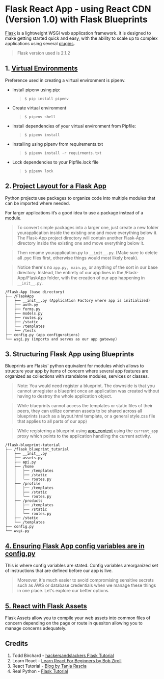 # Flask React App - using React CDN (Version 1.0) with Flask Blueprints
[Flask](https://github.com/pallets/flask) is a lightweight WSGI web application framework. It is designed to make getting started quick and easy, with the ability to scale up to complex applications using several [plugins](https://github.com/humiaozuzu/awesome-flask).
> Flask version used is 2.1.2
## 1. [Virtual Environments](https://realpython.com/pipenv-guide/)
Preference used in creating a virtual environment is pipenv. 
- Install pipenv using pip:
    > ```$ pip install pipenv```
- Create virtual environment
    > ```$ pipenv shell```
- Install dependencies of your virtual environment from Pipfile: 
    > ```$ pipenv install```
- Installing using pipenv from requirements.txt
    > ```$ pipenv install -r requirments.txt```
- Lock dependencies to your Pipfile.lock file
    > ```$ pipenv lock```

## 2. [Project Layout for a Flask App](https://hackersandslackers.com/flask-application-factory/)
Python projects use packages to organize code into multiple modules that can be imported where needed. 

For larger applications it’s a good idea to use a package instead of a module. 

> To convert simple packages into a larger one, just create a new folder yourapplication inside the existing one and move everything below it. The Flask-App project directory will contain another Flask-App directory inside the existing one and move everything below it.

> Then rename yourapplication.py to ```__init__.py```. (Make sure to delete all .pyc files first, otherwise things would most likely break). 

> Notice there's no ```app.py, main.py```, or anything of the sort in our base directory. Instead, the entirety of our app lives in the /Flask-App/FlaskApp folder, with the creation of our app happening in ```__init__.py```.
```
/Flask-App (base directory)
├── /FlaskApp
│   ├── __init__.py (Application Factory where app is initialized)
│   ├── auth.py
│   ├── forms.py
│   ├── models.py
│   ├── routes.py
│   ├── /static
│   └── /templates
│   └── /tests
├── config.py (app configurations)
└── wsgi.py (imports and serves as our app gateway)
```

## 3. Structuring Flask App using Blueprints
Blueprints are Flasks' python equivalent for modules which allows to structure your app by items of concern where several app features are organized as collections with standalone modules, services or classes.
> Note: You would need register a blueprint. The downside is that you cannot unregister a blueprint once an application was created without having to destroy the whole application object.

> While blueprints cannot access the templates or static files of their peers, they can utilize common assets to be shared across all blueprints (such as a layout.html template, or a general style.css file that applies to all parts of our app)

> While registering a blueprint using [app_context](https://flask.palletsprojects.com/en/2.1.x/appcontext/) using the ```current_app``` proxy which points to the application handling the current activity.
```
/flask-blueprint-tutorial
├── /flask_blueprint_tutorial
│   ├── __init__.py
│   ├── assets.py
│   ├── api.py
│   ├── /home
│   │   ├── /templates
│   │   ├── /static
│   │   └── routes.py
│   ├── /profile
│   │   ├── /templates
│   │   ├── /static
│   │   └── routes.py
│   ├── /products
│   │   ├── /templates
│   │   ├── /static
│   │   └── routes.py
│   ├── /static 
│   └── /templates
├── config.py
└── wsgi.py
```
## [4. Ensuring Flask App config variables are in config.py](https://hackersandslackers.com/configure-flask-applications)
This is where config variables are stated. Config variables areorganized set of instructions that are defined before our app is live.
> Moreover, it's much easier to avoid compromising sensitive secrets such as AWS or database credentials when we manage these things in one place. Let's explore our better options.

## [5. React with Flask Assets](https://flask-assets.readthedocs.io/en/latest/)
Flask Assets allow you to compile your web assets into common files of concern depending on the page or route in quesiton allowing you to manage concerns adequately.

## Credits
1. Todd Birchard - [hackersandslackers Flask Tutorial](https://hackersandslackers.com/series/build-flask-apps/)
2. Learn React - [Learn React For Beginners by Bob Ziroll](https://scrimba.com/learn/learnreact)
3. React Tutorial - [Blog by Tania Rascia](https://www.taniarascia.com/getting-started-with-react/)
4. Real Python - [Flask Tutorial](https://realpython.com/python-web-applications-with-flask-part-i/)